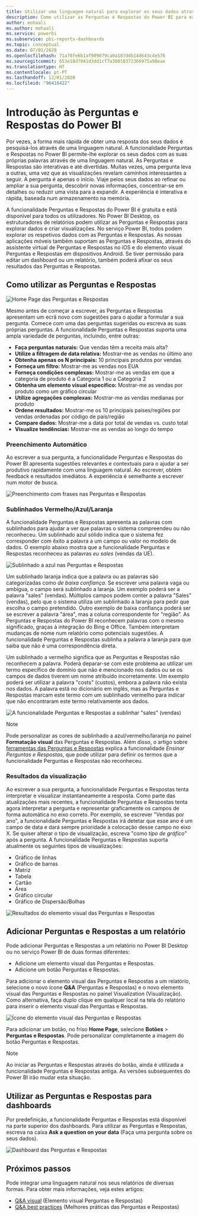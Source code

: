 ```yaml
---
title: Utilizar uma linguagem natural para explorar os seus dados através das Perguntas e Respostas do Power BI
description: Como utilizar as Perguntas e Respostas do Power BI para explorar os dados e criar visualizações com linguagem natural para as consultas.
author: mohaali
ms.author: mohaali
ms.service: powerbi
ms.subservice: pbi-reports-dashboards
ms.topic: conceptual
ms.date: 07/01/2020
ms.openlocfilehash: 71a78fe6b1af909079ca0a187ddb14d643c4e576
ms.sourcegitcommit: 653e18d7041d3dd1cf7a38010372366975a98eae
ms.translationtype: HT
ms.contentlocale: pt-PT
ms.lasthandoff: 12/01/2020
ms.locfileid: "96416422"
---
```

# <a name="intro-to-power-bi-qa"></a>Introdução às Perguntas e Respostas do Power BI

Por vezes, a forma mais rápida de obter uma resposta dos seus dados é pesquisá-los através de uma linguagem natural. A funcionalidade Perguntas e Respostas no Power BI permite-lhe explorar os seus dados com as suas próprias palavras através de uma linguagem natural. As Perguntas e Respostas são interativas e até divertidas. Muitas vezes, uma pergunta leva a outras, uma vez que as visualizações revelam caminhos interessantes a seguir. A pergunta é apenas o início. Viaje pelos seus dados ao refinar ou ampliar a sua pergunta, descobrir novas informações, concentrar-se em detalhes ou reduzir uma vista para a expandir. A experiência é interativa e rápida, baseada num armazenamento na memória. 

A funcionalidade Perguntas e Respostas do Power BI é gratuita e está disponível para todos os utilizadores. No Power BI Desktop, os estruturadores de relatórios podem utilizar as Perguntas e Respostas para explorar dados e criar visualizações. No serviço Power BI, todos podem explorar os respetivos dados com as Perguntas e Respostas. As nossas aplicações móveis também suportam as Perguntas e Respostas, através do assistente virtual de Perguntas e Respostas no iOS e do elemento visual Perguntas e Respostas em dispositivos Android. Se tiver permissão para editar um dashboard ou um relatório, também poderá afixar os seus resultados das Perguntas e Respostas.

## <a name="how-to-use-qa"></a>Como utilizar as Perguntas e Respostas

![Home Page das Perguntas e Respostas](media/qna-visual.png)

Mesmo antes de começar a escrever, as Perguntas e Respostas apresentam um ecrã novo com sugestões para o ajudar a formular a sua pergunta. Comece com uma das perguntas sugeridas ou escreva as suas próprias perguntas. A funcionalidade Perguntas e Respostas suporta uma ampla variedade de perguntas, incluindo, entre outras:

- **Faça perguntas naturais:** Que vendas têm a receita mais alta?
- **Utilize a filtragem de data relativa:** Mostrar-me as vendas no último ano
- **Obtenha apenas os N principais:** 10 principais produtos por vendas
- **Forneça um filtro:** Mostrar-me as vendas nos EUA
- **Forneça condições complexas:** Mostrar-me as vendas em que a categoria de produto é a Categoria 1 ou a Categoria 2
- **Obtenha um elemento visual específico:** Mostrar-me as vendas por produto como um gráfico circular
- **Utilize agregações complexas:** Mostrar-me as vendas medianas por produto
- **Ordene resultados:** Mostrar-me os 10 principais países/regiões por vendas ordenadas por código de país/região
- **Compare dados:** Mostrar-me a data por total de vendas vs. custo total
- **Visualize tendências:** Mostrar-me as vendas ao longo do tempo

### <a name="autocomplete"></a>Preenchimento Automático

Ao escrever a sua pergunta, a funcionalidade Perguntas e Respostas do Power BI apresenta sugestões relevantes e contextuais para o ajudar a ser produtivo rapidamente com uma linguagem natural. Ao escrever, obtém feedback e resultados imediatos. A experiência é semelhante a escrever num motor de busca.

![Preenchimento com frases nas Perguntas e Respostas](media/qna-suggestion-phrase-completion.png)

### <a name="redblueorange-underlines"></a>Sublinhados Vermelho/Azul/Laranja

A funcionalidade Perguntas e Respostas apresenta as palavras com sublinhados para ajudar a ver que palavras o sistema compreendeu ou não reconheceu. Um sublinhado azul sólido indica que o sistema fez corresponder com êxito a palavra a um campo ou valor no modelo de dados. O exemplo abaixo mostra que a funcionalidade Perguntas e Respostas reconheceu as palavras *eu sales* (vendas da UE).

![Sublinhado a azul nas Perguntas e Respostas](media/qna-blue-underline.png)

 Um sublinhado laranja indica que a palavra ou as palavras são categorizadas como *de baixa confiança*. Se escrever uma palavra vaga ou ambígua, o campo será sublinhado a laranja. Um exemplo poderá ser a palavra "sales" (vendas). Múltiplos campos podem conter a palavra "Sales" (vendas), pelo que o sistema utiliza um sublinhado a laranja para pedir que escolha o campo pretendido. Outro exemplo de baixa confiança poderá ser se escrever a palavra "área", mas a coluna correspondente for "região". As Perguntas e Respostas do Power BI reconhecem palavras com o mesmo significado, graças à integração do Bing e Office. Também interpretam mudanças de nome num relatório como potenciais sugestões. A funcionalidade Perguntas e Respostas sublinha a palavra a laranja para que saiba que não é uma correspondência direta.

Um sublinhado a vermelho significa que as Perguntas e Respostas não reconhecem a palavra. Poderá deparar-se com este problema ao utilizar um termo específico de domínio que não é mencionado nos dados ou se os campos de dados tiverem um nome atribuído incorretamente. Um exemplo poderá ser utilizar a palavra "costs" (custos), embora a palavra não exista nos dados. A palavra está no dicionário em inglês, mas as Perguntas e Respostas marcam este termo com um sublinhado vermelho para indicar que não encontraram este termo relativamente aos dados.

![A funcionalidade Perguntas e Respostas a sublinhar "sales" (vendas)](media/qna-red-underline-costs.png)

> [!NOTE]
> Pode personalizar as cores de sublinhado a azul/vermelho/laranja no painel **Formatação visual** das Perguntas e Respostas. Além disso, o artigo sobre [ferramentas das Perguntas e Respostas](q-and-a-tooling-teach-q-and-a.md) explica a funcionalidade *Ensinar Perguntas e Respostas*, que pode utilizar para definir os termos que a funcionalidade Perguntas e Respostas não reconheceu.

### <a name="visualization-results"></a>Resultados da visualização

Ao escrever a sua pergunta, a funcionalidade Perguntas e Respostas tenta interpretar e visualizar instantaneamente a resposta. Como parte das atualizações mais recentes, a funcionalidade Perguntas e Respostas tenta agora interpretar a pergunta e representar graficamente os campos de forma automática no eixo correto. Por exemplo, se escrever "Vendas por ano", a funcionalidade Perguntas e Respostas irá detetar que esse ano é um campo de data e dará sempre prioridade à colocação desse campo no eixo X. Se quiser alterar o tipo de visualização, escreva "como *tipo de gráfico*" após a pergunta. A funcionalidade Perguntas e Respostas suporta atualmente os seguintes tipos de visualizações:

- Gráfico de linhas
- Gráfico de barras
- Matriz
- Tabela
- Cartão
- Área
- Gráfico circular
- Gráfico de Dispersão/Bolhas
 
![Resultados do elemento visual das Perguntas e Respostas](media/qna-visual-results-date.png)

## <a name="add-qa-to-a-report"></a>Adicionar Perguntas e Respostas a um relatório

Pode adicionar Perguntas e Respostas a um relatório no Power BI Desktop ou no serviço Power BI de duas formas diferentes:

- Adicione um elemento visual das Perguntas e Respostas.
- Adicione um botão Perguntas e Respostas.

Para adicionar o elemento visual das Perguntas e Respostas a um relatório, selecione o novo ícone **Q&A** (Perguntas e Respostas) e o novo elemento visual das Perguntas e Respostas no painel Visualization (Visualização). Como alternativa, faça duplo clique em qualquer local na tela do relatório para inserir o elemento visual das Perguntas e Respostas.

![Ícone do elemento visual das Perguntas e Respostas](media/qna-visual-icon.png)

Para adicionar um botão, no friso **Home Page**, selecione **Botões** > **Perguntas e Respostas**. Pode personalizar completamente a imagem do botão Perguntas e Respostas.

> [!NOTE]
> Ao iniciar as Perguntas e Respostas através do botão, ainda é utilizada a funcionalidade Perguntas e Respostas antiga. As versões subsequentes do Power BI irão mudar esta situação.

## <a name="use-qa-for-dashboards"></a>Utilizar as Perguntas e Respostas para dashboards

Por predefinição, a funcionalidade Perguntas e Respostas está disponível na parte superior dos dashboards. Para utilizar as Perguntas e Respostas, escreva na caixa **Ask a question on your data** (Faça uma pergunta sobre os seus dados).

![Dashboard das Perguntas e Respostas](media/qna-dashboard.png)

## <a name="next-steps"></a>Próximos passos

Pode integrar uma linguagem natural nos seus relatórios de diversas formas. Para obter mais informações, veja estes artigos:

* [Q&A visual](../visuals/power-bi-visualization-q-and-a.md) (Elemento visual Perguntas e Respostas)
* [Q&A best practices](q-and-a-best-practices.md) (Melhores práticas das Perguntas e Respostas)
